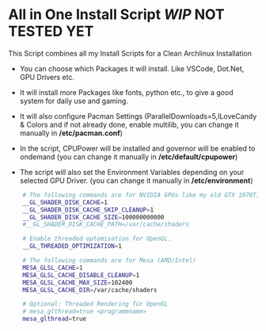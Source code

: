 # All in One Install Script ***WIP*** **NOT TESTED YET**
This Script combines all my Install Scripts for a Clean Archlinux Installation

- You can choose which Packages it will install. Like VSCode, Dot.Net, GPU Drivers etc.
- It will install more Packages like fonts, python etc., to give a good system for daily use and gaming.

- It will also configure Pacman Settings (ParallelDownloads=5,ILoveCandy & Colors and if not already done, enable multilib, you can change it manually in **/etc/pacman.conf**)
- In the script, CPUPower will be installed and governor will be enabled to ondemand (you can change it manually in **/etc/default/cpupower**)
- The script will also set the Environment Variables depending on your selected GPU Driver. (you can change it manually in **/etc/environment**)

```bash
    # The following commands are for NVIDIA GPUs like my old GTX 1070Ti etc.
    __GL_SHADER_DISK_CACHE=1
    __GL_SHADER_DISK_CACHE_SKIP_CLEANUP=1
    __GL_SHADER_DISK_CACHE_SIZE=100000000000
    #__GL_SHADER_DISK_CACHE_PATH=/var/cache/shaders

    # Enable threaded optomisation for OpenGL.
    __GL_THREADED_OPTIMIZATION=1
```

```bash
    # The following commands are for Mesa (AMD/Intel)
    MESA_GLSL_CACHE=1
    MESA_GLSL_CACHE_DISABLE_CLEANUP=1
    MESA_GLSL_CACHE_MAX_SIZE=102400
    MESA_GLSL_CACHE_DIR=/var/cache/shaders

    # Optional: Threaded Rendering für OpenGL
    # mesa_glthread=true <programmname>
    mesa_glthread=true
```
